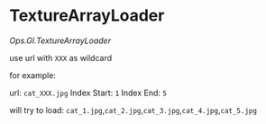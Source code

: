 # TextureArrayLoader

*Ops.Gl.TextureArrayLoader*

use url with `XXX` as wildcard

for example:

url: `cat_XXX.jpg`
Index Start: `1`
Index End: `5`

will try to load: `cat_1.jpg`,`cat_2.jpg`,`cat_3.jpg`,`cat_4.jpg`,`cat_5.jpg`

